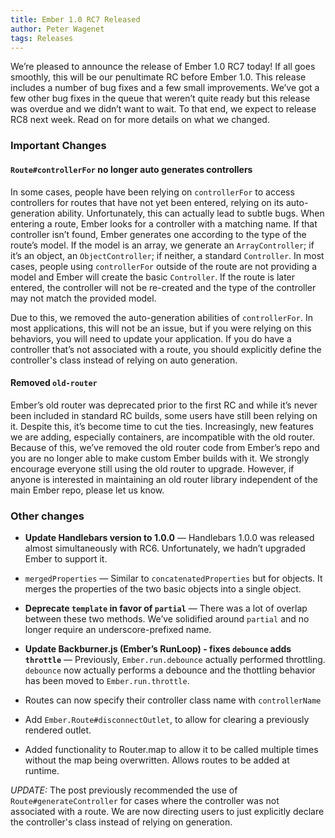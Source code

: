 ```yaml
---
title: Ember 1.0 RC7 Released
author: Peter Wagenet
tags: Releases
---
```


We’re pleased to announce the release of Ember 1.0 RC7 today! If all goes smoothly, this will be our penultimate RC before Ember 1.0.  This release includes a number of bug fixes and a few small improvements. We’ve got a few other bug fixes in the queue that weren’t quite ready but this release was overdue and we didn’t want to wait. To that end, we expect to release RC8 next week. Read on for more details on what we changed.

### Important Changes

#### `Route#controllerFor` no longer auto generates controllers

In some cases, people have been relying on `controllerFor` to access controllers for routes that have not yet been entered, relying on its auto-generation ability. Unfortunately, this can actually lead to subtle bugs. When entering a route, Ember looks for a controller with a matching name. If that controller isn’t found, Ember generates one according to the type of the route’s model. If the model is an array, we generate an `ArrayController`; if it’s an object, an `ObjectController`; if neither, a standard `Controller`. In most cases, people using `controllerFor` outside of the route are not providing a model and Ember will create the basic `Controller`. If the route is later entered, the controller will not be re-created and the type of the controller may not match the provided model.

Due to this, we removed the auto-generation abilities of `controllerFor`. In most applications, this will not be an issue, but if you were relying on this behaviors, you will need to update your application. If you do have a controller that’s not associated with a route, you should explicitly define the controller's class instead of relying on
auto generation.

#### Removed `old-router`

Ember’s old router was deprecated prior to the first RC and while it’s never been included in standard RC builds, some users have still been relying on it. Despite this, it’s become time to cut the ties. Increasingly, new features we are adding, especially containers, are incompatible with the old router. Because of this, we’ve removed the old router code from Ember’s repo and you are no longer able to make custom Ember builds with it. We strongly encourage everyone still using the old router to upgrade. However, if anyone is interested in maintaining an old router library independent of the main Ember repo, please let us know.

### Other changes

* **Update Handlebars version to 1.0.0** — Handlebars 1.0.0 was released almost simultaneously with RC6. Unfortunately, we hadn’t upgraded Ember to support it.

* `mergedProperties` — Similar to `concatenatedProperties` but for objects. It merges the properties of the two basic objects into a single object.

* **Deprecate `template` in favor of `partial`** — There was a lot of overlap between these two methods. We’ve solidified around `partial` and no longer require an underscore-prefixed name.

* **Update Backburner.js (Ember’s RunLoop) - fixes `debounce` adds `throttle`** — Previously, `Ember.run.debounce` actually performed throttling. `debounce` now actually performs a debounce and the thottling behavior has been moved to `Ember.run.throttle`.

* Routes can now specify their controller class name with `controllerName`

* Add `Ember.Route#disconnectOutlet`, to allow for clearing a previously rendered outlet.

* Added functionality to Router.map to allow it to be called multiple times without the map being overwritten. Allows routes to be added at runtime.

_UPDATE:_ The post previously recommended the use of `Route#generateController` for cases where the controller was not associated with a route. We are now directing users to just explicitly declare the controller's class instead of relying on generation.